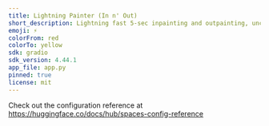 ```yaml
---
title: Lightning Painter (In n' Out)
short_description: Lightning fast 5-sec inpainting and outpainting, uncensored.
emoji: ⚡
colorFrom: red
colorTo: yellow
sdk: gradio
sdk_version: 4.44.1
app_file: app.py
pinned: true
license: mit
---
```


Check out the configuration reference at https://huggingface.co/docs/hub/spaces-config-reference